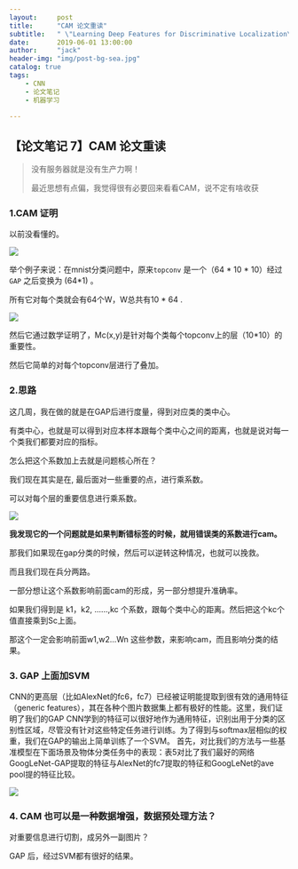 ```yaml
---
layout:     post
title:      "CAM 论文重读"
subtitle:   " \"Learning Deep Features for Discriminative Localization\""
date:       2019-06-01 13:00:00
author:     "jack"
header-img: "img/post-bg-sea.jpg"
catalog: true
tags:
    - CNN
    - 论文笔记
    - 机器学习

---
```


## 【论文笔记 7】CAM 论文重读

> 没有服务器就是没有生产力啊！
>
> 最近思想有点偏，我觉得很有必要回来看看CAM，说不定有啥收获

### 1.CAM 证明

以前没看懂的。

![](http://jackyanghc-picture.oss-cn-beijing.aliyuncs.com/007bgNxTly1g1hmik7lm5j30rv0e10xx.jpg%29)

举个例子来说：在mnist分类问题中，原来`topconv` 是一个（64 * 10 * 10）经过`GAP` 之后变换为  (64*1) 。

所有它对每个类就会有64个W，W总共有10 * 64 .

![](https://jackyanghc-picture.oss-cn-beijing.aliyuncs.com/20190601210810.png)

然后它通过数学证明了，Mc(x,y)是针对每个类每个topconv上的层（10*10）的重要性。

然后它简单的对每个topconv层进行了叠加。

### 2.思路

这几周，我在做的就是在GAP后进行度量，得到对应类的类中心。

有类中心，也就是可以得到对应本样本跟每个类中心之间的距离，也就是说对每一个类我们都要对应的指标。

怎么把这个系数加上去就是问题核心所在？

我们现在其实是在, 最后面对一些重要的点，进行乘系数。

可以对每个层的重要信息进行乘系数。

![](https://jackyanghc-picture.oss-cn-beijing.aliyuncs.com/20190601215059.png)

**我发现它的一个问题就是如果判断错标签的时候，就用错误类的系数进行cam。**

那我们如果现在gap分类的时候，然后可以逆转这种情况，也就可以挽救。

而且我们现在兵分两路。

一部分想让这个系数影响前面cam的形成，另一部分想提升准确率。

如果我们得到是 k1，k2, ......,kc 个系数，跟每个类中心的距离。然后把这个kc个值直接乘到Sc上面。

那这个一定会影响前面w1,w2...Wn 这些参数，来影响cam，而且影响分类的结果。

### 3. GAP 上面加SVM

CNN的更高层（比如AlexNet的fc6，fc7）已经被证明能提取到很有效的通用特征（generic features），其在各种个图片数据集上都有极好的性能。这里，我们证明了我们的GAP CNN学到的特征可以很好地作为通用特征，识别出用于分类的区别性区域，尽管没有针对这些特定任务进行训练。为了得到与softmax层相似的权重，我们在GAP的输出上简单训练了一个SVM。
 首先，对比我们的方法与一些基准模型在下面场景及物体分类任务中的表现：表5对比了我们最好的网络GoogLeNet-GAP提取的特征与AlexNet的fc7提取的特征和GoogLeNet的ave pool提的特征比较。

![](https://jackyanghc-picture.oss-cn-beijing.aliyuncs.com/20190601222038.png)

### 4. CAM  也可以是一种数据增强，数据预处理方法？

对重要信息进行切割，成另外一副图片？

GAP 后，经过SVM都有很好的结果。

